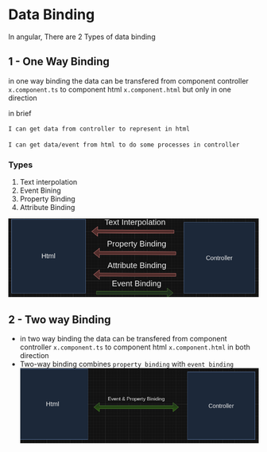 # Data Binding
In angular, There are 2 Types of data binding

## 1 - One Way Binding
in one way binding the data can be transfered from component controller `x.component.ts` to component html `x.component.html` but only in one direction


in brief
```
I can get data from controller to represent in html

I can get data/event from html to do some processes in controller
```
### Types
1) Text interpolation
2) Event Bining
3) Property Binding
4) Attribute Binding


![Alt text](image-1.png)


## 2 - Two way Binding
- in two way binding the data can be transfered from component controller `x.component.ts` to component html `x.component.html` in both direction
- Two-way binding combines `property binding` with `event binding`
![Alt text](image-2.png)
